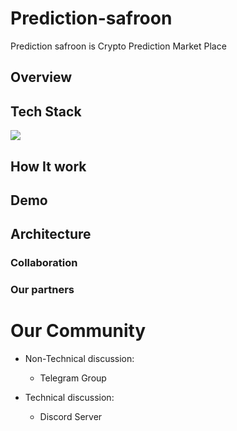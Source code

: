 # Prediction-safroon
Prediction safroon is Crypto Prediction Market Place

## Overview


## Tech Stack

![](https://www.gitbook.com/cdn-cgi/image/width=256,height=40,fit=contain,dpr=1.5,format=auto/https%3A%2F%2F828262926-files.gitbook.io%2F~%2Ffiles%2Fv0%2Fb%2Fgitbook-x-prod.appspot.com%2Fo%2Fspaces%252F-Me_G5lHljRT4SyKcEA9%252Flogo%252Fh0vEEm11UGmb8yrr7H18%252Flogo.png%3Falt%3Dmedia%26token%3D8e5ce850-b4cd-4670-93c9-a8ebf0077a57)

## How It work

## Demo





## Architecture


###  Collaboration

###  Our partners


#  Our Community 

- Non-Technical discussion:
    - Telegram Group


- Technical discussion: 
    - Discord Server
